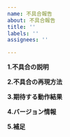```yaml
---
name: 不具合報告
about: 不具合報告
title: ''
labels: ''
assignees: ''

---
```


**1.不具合の説明**

**2.不具合の再現方法**

**3.期待する動作結果**

**4.バージョン情報**

**5.補足**
